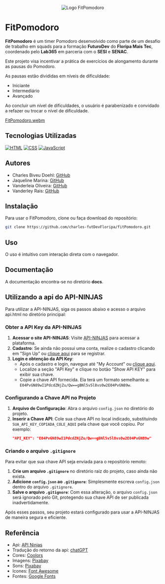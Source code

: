<p align="center">
  <img src="https://github.com/charles-futDevFloripa/fitPomodoro/assets/164348201/9fc21b9a-e415-4e6b-915c-41309332bac3?raw=true" alt="Logo FitPomodoro">
</p>

# FitPomodoro

**FitPomodoro** é um timer Pomodoro desenvolvido como parte de um desafio de trabalho em squads para a formação **FuturoDev** do **Floripa Mais Tec**, coordenado pelo **Lab365** em parceria com o **SESI** e **SENAC**.

Este projeto visa incentivar a prática de exercícios de alongamento durante as pausas do Pomodoro.

As pausas estão divididas em níveis de dificuldade:

- Iniciante
- Intermediário
- Avançado

Ao concluir um nível de dificuldades, o usuário é parabenizado e convidado a refazer ou trocar o nível de dificuldade.

[FitPomodoro.webm](https://github.com/charles-futDevFloripa/fitPomodoro/assets/164348201/2917d755-b89f-4afc-a5fc-8cb565fd34d5)


## Tecnologias Utilizadas

[![HTML](https://img.shields.io/badge/HTML5-E34F26?style=for-the-badge&logo=html5&logoColor=white)](https://developer.mozilla.org/en-US/docs/Web/Guide/HTML/HTML5)
[![CSS](https://img.shields.io/badge/CSS3-1572B6?style=for-the-badge&logo=css3&logoColor=white)](https://developer.mozilla.org/en-US/docs/Web/CSS)
[![JavaScript](https://img.shields.io/badge/JavaScript-F7DF1E?style=for-the-badge&logo=javascript&logoColor=black)](https://developer.mozilla.org/en-US/docs/Web/JavaScript)

## Autores

- Charles Biveu Doehl: [GitHub](https://github.com/charlesbiveu)
- Jaqueline Marina: [GitHub](https://github.com/jaquelinemarina)
- Vanderleia Oliveira: [GitHub](https://github.com/VanderleiaOliveira)
- Vanderley Rais: [GitHub](https://github.com/vanderleyrais)

## Instalação

Para usar o FitPomodoro, clone ou faça download do repositório:

```bash
git clone https://github.com/charles-futDevFloripa/fitPomodoro.git
```

## Uso

O uso é intuitivo com interação direta com o navegador.

## Documentação

A documentação encontra-se no diretório **docs**.

## Utilizando a api do API-NINJAS

Para utilizar a API-NINJAS, siga os passos abaixo e acesso o arquivo api.html no diretório principal:

### Obter a API Key da API-NINJAS

1. **Acessar o site API-NINJAS**: Visite [API-NINJAS](https://api-ninjas.com/) para acessar a plataforma.
2. **Cadastro**: Se ainda não possui uma conta, realize o cadastro clicando em "Sign Up" ou [clique aqui](https://api-ninjas.com/register/) para se registrar.
3. **Login e obtenção da API Key**:
   - Após o cadastro e login, navegue até "My Account" ou [clique aqui](https://api-ninjas.com/profile).
   - Localize a seção "API Key" e clique no botão "Show API KEY" para exibir sua chave.
   - Copie a chave API fornecida. Ela terá um formato semelhante a: `E04PvGN89wI1PdcdZNjZu/Qw==gBNl5v5l8vs0w2E04PvGN89w`.

### Configurando a Chave API no Projeto

1. **Arquivo de Configuração**: Abra o arquivo `config.json` no diretório do projeto.
2. **Inserir a Chave API**: Cole sua chave API no local indicado, substituindo `SUA_API_KEY_COPIADA_COLE_AQUI` pela chave que você copiou. Por exemplo:
   ```json
   "API_KEY": "E04PvGN89wI1PdcdZNjZu/Qw==gBNl5v5l8vs0w2E04PvGN89w"
   ```

### Criando o arquivo `.gitignore`

Para evitar que sua chave API seja enviada para o repositório remoto:

1. **Crie um arquivo `.gitignore`** no diretório raiz do projeto, caso ainda não exista.
2. **Adicione `config.json` ao `.gitignore`**: Simplesmente escreva `config.json` dentro do arquivo `.gitignore`.
3. **Salve o arquivo `.gitignore`**: Com essa alteração, o arquivo `config.json` será ignorado pelo Git, protegendo sua chave API de ser publicada inadvertidamente.

Após esses passos, seu projeto estará configurado para usar a API-NINJAS de maneira segura e eficiente.

## Referência

- Api: [ API Ninjas ](https://api-ninjas.com/)
- Tradução do retorno da api: [ chatGPT ](https://chat.openai.com/)
- Cores: [ Coolors ](https://coolors.com/)
- Imagens: [ Pixabay ](https://github.com/matiassingers/awesome-readme)
- Sons: [ Pixabay ](https://pixabay.com/)
- Icones: [ Font Awesome ](https://fontawesome.com/)
- Fontes: [ Google Fonts](https://fonts.google.com/)

